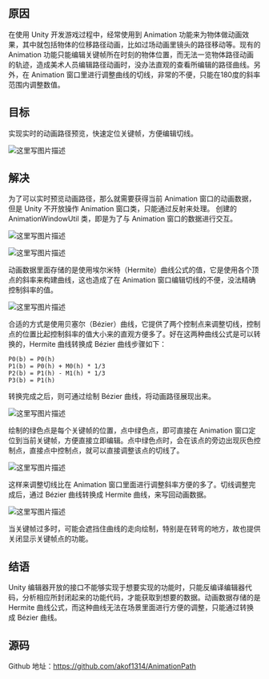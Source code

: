 ## 原因
在使用 Unity 开发游戏过程中，经常使用到 Animation 功能来为物体做动画效果，其中就包括物体的位移路径动画，比如过场动画里镜头的路径移动等。现有的 Animation 功能只能编辑关键帧所在时刻的物体位置，而无法一览物体路径动画的轨迹，造成美术人员编辑路径动画时，没办法直观的查看所编辑的路径曲线。另外，在 Animation 窗口里进行调整曲线的切线，非常的不便，只能在180度的斜率范围内调整数值。

## 目标
实现实时的动画路径预览，快速定位关键帧，方便编辑切线。

![这里写图片描述](http://img.blog.csdn.net/20160923125753925)

## 解决
为了可以实时预览动画路径，那么就需要获得当前 Animation 窗口的动画数据，但是 Unity 不开放操作 Animation 窗口类，只能通过反射来处理。 创建的 AnimationWindowUtil 类，即是为了与 Animation 窗口的数据进行交互。

![这里写图片描述](http://img.blog.csdn.net/20160923125839777)

![这里写图片描述](http://img.blog.csdn.net/20160923125855184)

动画数据里面存储的是使用埃尔米特（Hermite）曲线公式的值，它是使用各个顶点的斜率来构建曲线，这也造成了在 Animation 窗口编辑切线的不便，没法精确控制斜率的值。

![这里写图片描述](http://img.blog.csdn.net/20160923125916660)

合适的方式是使用贝塞尔（Bézier）曲线，它提供了两个控制点来调整切线，控制点的位置比起控制斜率的值大小来的直观方便多了。好在这两种曲线公式是可以转换的，Hermite 曲线转换成 Bézier 曲线步骤如下：
```
P0(b) = P0(h)
P1(b) = P0(h) + M0(h) * 1/3
P2(b) = P1(h) - M1(h) * 1/3
P3(b) = P1(h)
```

转换完成之后，则可通过绘制 Bézier 曲线，将动画路径展现出来。

![这里写图片描述](http://img.blog.csdn.net/20160923130104068)

绘制的绿色点是每个关键帧的位置，点中绿色点，即可直接在 Animation 窗口定位到当前关键帧，方便直接立即编辑。点中绿色点时，会在该点的旁边出现灰色控制点，直接点中控制点，就可以直接调整该点的切线了。

![这里写图片描述](http://img.blog.csdn.net/20160923130117240)

这样来调整切线比在 Animation 窗口里面进行调整斜率方便的多了。切线调整完成后，通过 Bézier 曲线转换成 Hermite  曲线，来写回动画数据。

![这里写图片描述](http://img.blog.csdn.net/20160923130023296)

当关键帧过多时，可能会遮挡住曲线的走向绘制，特别是在转弯的地方，故也提供关闭显示关键帧点的功能。

## 结语
Unity 编辑器开放的接口不能够实现于想要实现的功能时，只能反编译编辑器代码，分析相应所封闭起来的功能代码，才能获取到想要的数据。动画数据存储的是 Hermite 曲线公式，而这种曲线无法在场景里面进行方便的调整，只能通过转换成 Bézier 曲线。

## 源码
Github 地址：https://github.com/akof1314/AnimationPath
